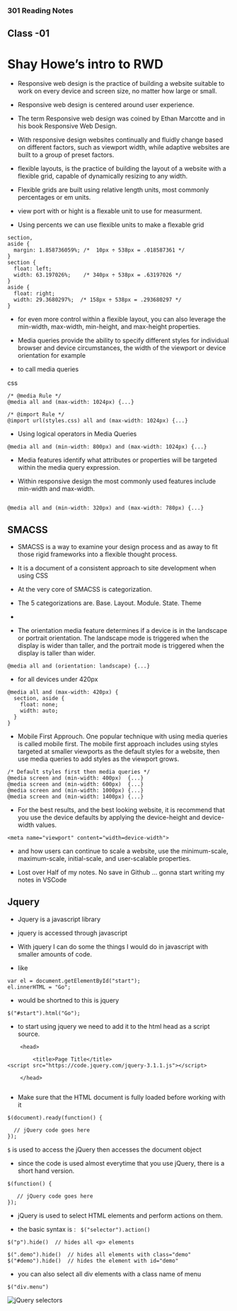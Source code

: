 ### 301 Reading Notes

## Class -01


# Shay Howe’s intro to RWD

- Responsive web design is the practice of building a website suitable to work on every device and screen size, no matter how large or small.

- Responsive web design is centered around user experience.

- The term Responsive web design was coined by Ethan Marcotte and in his book Responsive Web Design.

- With responsive design websites continually and fluidly change based on different factors, such as viewport width, while adaptive websites are built to a group of preset factors.

- flexible layouts, is the practice of building the layout of a website with a flexible grid, capable of dynamically resizing to any width.

- Flexible grids are built using relative length units, most commonly percentages or em units.

- view port with or hight is a flexable unit to use for measurment. 

- Using percents we can use flexible units to make a flexable grid

``` 
section,
aside {
  margin: 1.858736059%; /*  10px ÷ 538px = .018587361 */
}
section {
  float: left;
  width: 63.197026%;    /* 340px ÷ 538px = .63197026 */   
}
aside {
  float: right;
  width: 29.3680297%;  /* 158px ÷ 538px = .293680297 */
}

```

- for even more control within a flexible layout, you can also leverage the min-width, max-width, min-height, and max-height properties.

- Media queries provide the ability to specify different styles for individual browser and device circumstances, the width of the viewport or device orientation for example

- to call media queries 

css

``` 
/* @media Rule */
@media all and (max-width: 1024px) {...}

/* @import Rule */
@import url(styles.css) all and (max-width: 1024px) {...}

```
- Using logical operators in Media Queries

```
@media all and (min-width: 800px) and (max-width: 1024px) {...}
```

- Media features identify what attributes or properties will be targeted within the media query expression.

- Within responsive design the most commonly used features include min-width and max-width. 

```

@media all and (min-width: 320px) and (max-width: 780px) {...}

```

## SMACSS

- SMACSS is a way to examine your design process and as away to fit those rigid frameworks into a flexible thought process.

- It is a document of a consistent approach to site development when using CSS

- At the very core of SMACSS is categorization.

- The 5 categorizations are. Base. Layout. Module. State. Theme

- 

- The orientation media feature determines if a device is in the landscape or portrait orientation. The landscape mode is triggered when the display is wider than taller, and the portrait mode is triggered when the display is taller than wider.



```
@media all and (orientation: landscape) {...}

```

- for all devices under 420px

```
@media all and (max-width: 420px) {
  section, aside {
    float: none;
    width: auto;
  }
}

```

- Mobile First Approuch. One popular technique with using media queries is called mobile first. The mobile first approach includes using styles targeted at smaller viewports as the default styles for a website, then use media queries to add styles as the viewport grows.

```
/* Default styles first then media queries */
@media screen and (min-width: 400px)  {...}
@media screen and (min-width: 600px)  {...}
@media screen and (min-width: 1000px) {...}
@media screen and (min-width: 1400px) {...}
```

- For the best results, and the best looking website, it is recommend that you use the device defaults by applying the device-height and device-width values.

```
<meta name="viewport" content="width=device-width">
```

- and how users can continue to scale a website, use the minimum-scale, maximum-scale, initial-scale, and user-scalable properties.

- Lost over Half of my notes. No save in Github ... gonna start writing my notes in VSCode


## Jquery 

- Jquery is a javascript library
- jquery is accessed through javascript

- With jquery I can do some the things I would do in javascript with smaller amounts of code.

- like 
```
var el = document.getElementById("start");
el.innerHTML = "Go";
```
- would be shortned to this is jquery

```
$("#start").html("Go");
```

- to start using jquery we need to add it to the html head as a script source.

```
    <head>

        <title>Page Title</title>
<script src="https://code.jquery.com/jquery-3.1.1.js"></script>

    </head>
    
 ```
 
 - Make sure that the HTML document is fully loaded before working with it 
 
 ```
 $(document).ready(function() {

   // jQuery code goes here
});

```

```$``` is used to access the jQuery then accesses the document object 
    
    
- since the code is used almost everytime that you use jQuery, there is a short hand version.

```
$(function() {

   // jQuery code goes here
});

```

- jQuery is used to select HTML elements and perform actions on them. 

- the basic syntax is : ``` $("selector").action()```

```
$("p").hide()  // hides all <p> elements

$(".demo").hide()  // hides all elements with class="demo"
$("#demo").hide()  // hides the element with id="demo"
```

- you can also select all div elements with a class name of menu

```
$("div.menu") 
```

![jQuery selectors](https://api.sololearn.com/DownloadFile?id=3119)


